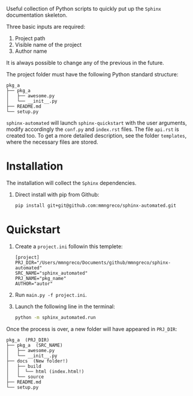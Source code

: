 Useful collection of Python scripts to quickly put up the `Sphinx`
documentation skeleton.

Three basic inputs are required:
1. Project path
1. Visible name of the project
1. Author name

It is always possible to change any of the previous in the future.

The project folder must have the following Python standard structure:

```
pkg_a
├── pkg_a
│   ├── awesome.py
│   └── __init__.py
├── README.md
└── setup.py
```

`sphinx-automated` will launch `sphinx-quickstart` with the user arguments,
modify accordingly the `conf.py` and `index.rst` files. The file `api.rst` is
created too. To get a more detailed description, see the folder `templates`,
where the necessary files are stored.

# Installation

The installation will collect the `Sphinx` dependencies.

1. Direct install with pip from Github:

    ```bash
    pip install git+git@github.com:mmngreco/sphinx-automated.git
    ```

# Quickstart

1. Create a `project.ini` followin this templete:
    ```
    [project]
    PRJ_DIR="/Users/mmngreco/Documents/github/mmngreco/sphinx-automated"
    SRC_NAME="sphinx_automated"
    PRJ_NAME="pkg_name"
    AUTHOR="autor"
    ```
1. Run `main.py -f project.ini`.

1. Launch the following line in the terminal:

    ```bash
    python -m sphinx_automated.run
    ```

Once the process is over, a new folder will have appeared in `PRJ_DIR`:

```
pkg_a  (PRJ_DIR)
├── pkg_a  (SRC_NAME)
│   ├── awesome.py
│   └── __init__.py
├── docs  (New folder!)
│   ├── build
│   │  └── html (index.html!)
│   └── source
├── README.md
└── setup.py

```
